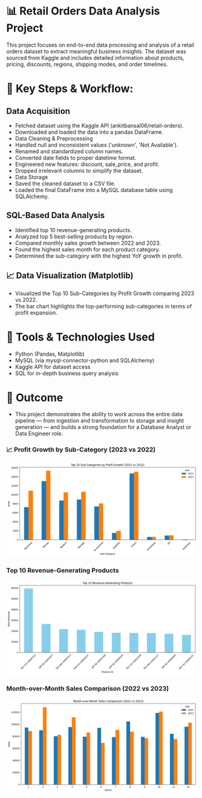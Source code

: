 # 📊 Retail Orders Data Analysis Project
This project focuses on end-to-end data processing and analysis of a retail orders dataset to extract meaningful business insights. The dataset was sourced from Kaggle and includes detailed information about products, pricing, discounts, regions, shipping modes, and order timelines.

# 🔧 Key Steps & Workflow:
## Data Acquisition
  - Fetched dataset using the Kaggle API (ankitbansal06/retail-orders).
  - Downloaded and loaded the data into a pandas DataFrame.
  - Data Cleaning & Preprocessing
  - Handled null and inconsistent values ('unknown', 'Not Available').
  - Renamed and standardized column names.
  - Converted date fields to proper datetime format.
  - Engineered new features: discount, sale_price, and profit.
  - Dropped irrelevant columns to simplify the dataset.
  - Data Storage
  - Saved the cleaned dataset to a CSV file.
  - Loaded the final DataFrame into a MySQL database table using SQLAlchemy.

## SQL-Based Data Analysis

  - Identified top 10 revenue-generating products.
  - Analyzed top 5 best-selling products by region.
  - Compared monthly sales growth between 2022 and 2023.
  - Found the highest sales month for each product category.
  - Determined the sub-category with the highest YoY growth in profit.

## 📈 Data Visualization (Matplotlib)

  - Visualized the Top 10 Sub-Categories by Profit Growth comparing 2023 vs 2022.
  - The bar chart highlights the top-performing sub-categories in terms of profit expansion.

# 🚀 Tools & Technologies Used
  - Python (Pandas, Matplotlib)
  - MySQL (via mysql-connector-python and SQLAlchemy)
  - Kaggle API for dataset access
  - SQL for in-depth business query analysis

# 📌 Outcome
 - This project demonstrates the ability to work across the entire data pipeline — from ingestion and transformation to storage and insight generation — and builds a strong foundation for a Database Analyst or Data Engineer role.

### 📈 Profit Growth by Sub-Category (2023 vs 2022)

![Profit Growth Chart](Profit_growth.png)

### Top 10 Revenue-Generating Products
![Top 10 Revenue-Generating Products](top-10-revenue-generating-products.png)

### Month-over-Month Sales Comparison (2022 vs 2023)
![Month-over-Month Sales Comparison (2022 vs 2023)](month-over-month-sales-comparision.png)

